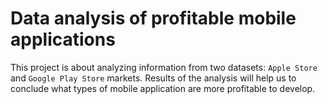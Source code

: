 # Data analysis of profitable mobile applications
This project is about analyzing information from two datasets: `Apple Store` and `Google Play Store` markets. Results of the analysis will help us to conclude what types of mobile application are more profitable to develop.
